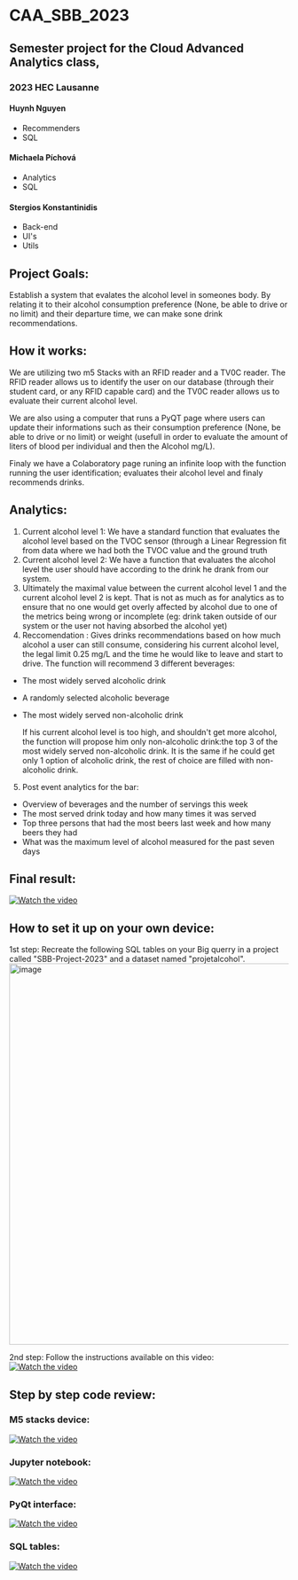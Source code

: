 # CAA_SBB_2023
 ## Semester project for the Cloud Advanced Analytics class, 
 ### 2023 HEC Lausanne
 
 #### Huynh Nguyen
 - Recommenders
 - SQL
 #### Michaela Píchová
 - Analytics
 - SQL
 #### Stergios Konstantinidis
 - Back-end
 - UI's
 - Utils

## Project Goals:
Establish a system that evalates the alcohol level in someones body. 
By relating it to their alcohol consumption preference (None, be able to drive or no limit) and their departure time, we can make sone drink recommendations.

## How it works:
We are utilizing two m5 Stacks with an RFID reader and a TV0C reader.
The RFID reader allows us to identify the user on our database (through their student card, or any RFID capable card) and the TV0C reader allows us to evaluate their current alcohol level.

We are also using a computer that runs a PyQT page where users can update their informations such as their consumption preference (None, be able to drive or no limit) or weight (usefull in order to evaluate the amount of liters of blood per individual and then the Alcohol mg/L).

Finaly we have a Colaboratory page runing an infinite loop with the function running the user identification; evaluates their alcohol level and finaly recommends drinks.

## Analytics:
1. Current alcohol level 1: We have a standard function that evaluates the alcohol level based on the TVOC sensor (through a Linear Regression fit from data where we had both the TVOC value and the ground truth
2. Current alcohol level 2: We have a function that evaluates the alcohol level the user should have according to the drink he drank from our system. 
3. Ultimately the maximal value between the current alcohol level 1 and the current alcohol level 2 is kept. That is not as much as for analytics as to ensure that no one would get overly affected by alcohol due to one of the metrics being wrong or incomplete (eg: drink taken outside of our system or the user not having absorbed the alcohol yet)
4. Reccomendation : Gives drinks recommendations based on how much alcohol a user can still consume, considering his current alcohol level, the legal limit 0.25 mg/L and the time he would like to leave and start to drive. The function will recommend 3 different beverages:
 * The most widely served alcoholic drink
 * A randomly selected alcoholic beverage
 * The most widely served non-alcoholic drink

   If his current alcohol level is too high, and shouldn't get more alcohol, the function    will propose him only non-alcoholic drink:the top 3 of the most widely served non-alcoholic drink. It is the same if he could get only 1 option of alcoholic drink, the rest of choice are filled with non-alcoholic drink.

5. Post event analytics for the bar: 
 * Overview of beverages and the number of servings this week
 * The most served drink today and how many times it was served
 * Top three persons that had the most beers last week and how many beers they had
 * What was the maximum level of alcohol measured for the past seven days

## Final result:

[![Watch the video](https://img.youtube.com/vi/NsvXTMALeLc/default.jpg)](https://www.youtube.com/watch?v=NsvXTMALeLc)

## How to set it up on your own device:
1st step:
Recreate the following SQL tables on your Big querry in a project called "SBB-Project-2023" and a dataset named "projetalcohol".<br />
<img width="688" alt="image" src="https://github.com/Stergios-Konstantinidis/CAA/assets/114418694/665f662f-6248-4983-a584-ab5113fce955">

2nd step:
Follow the instructions available on this video:<br />
[![Watch the video](https://img.youtube.com/vi/VlaVG64jTiY/default.jpg)](https://www.youtube.com/watch?v=VlaVG64jTiY)

## Step by step code review:
### M5 stacks device:
[![Watch the video](https://img.youtube.com/vi/HwvgxxBavII/default.jpg)](https://www.youtube.com/watch?v=HwvgxxBavII)

### Jupyter notebook:
[![Watch the video](https://img.youtube.com/vi/1HLBldzl3rs/default.jpg)](https://www.youtube.com/watch?v=1HLBldzl3rs)

### PyQt interface:
[![Watch the video](https://img.youtube.com/vi/A3NbOance4s/default.jpg)](https://www.youtube.com/watch?v=A3NbOance4s)

### SQL tables:
[![Watch the video](https://img.youtube.com/vi/MKnWeUFW2No/default.jpg)](https://www.youtube.com/watch?v=MKnWeUFW2No)

